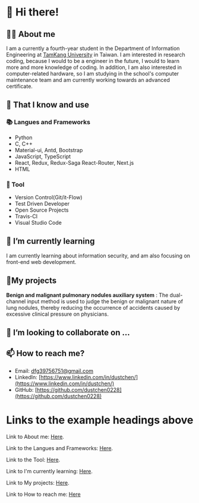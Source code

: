 # 👋 Hi there!

## 👨‍💻 About me
I am a currently a fourth-year student in the Department of Information Engineering at [TamKang University](https://tku.edu.tw) in Taiwan.
I am interested in research coding, because I would to be a engineer in the future, I would to learn more and more knowledge of coding.
In addition, I am also interested in computer-related hardware, so I am studying in the school's computer maintenance team and am currently working towards an advanced certificate.

## 🧠 That I know and use
### 📚 Langues and Frameworks
- Python
- C, C++
- Material-ui, Antd, Bootstrap
- JavaScript, TypeScript
- React, Redux, Redux-Saga React-Router, Next.js
- HTML

### 🔧 Tool
- Version Control(Git/it-Flow)
- Test Driven Developer
- Open Source Projects
- Travis-CI
- Visual Studio Code

## 🌱 I’m currently learning
I am currently learning about information security, and am also focusing on front-end web development. 

## 🚀My projects
**Benign and malignant pulmonary nodules auxiliary system** : The dual-channel input method is used to judge the benign or malignant nature of lung nodules, thereby reducing the occurrence of accidents caused by excessive clinical pressure on physicians.

## 💞️ I’m looking to collaborate on ...

## 📫 How to reach me?  
- Email: [dfg39756751@gmail.com](mailto:melvin0kuo@gmail.com)
- LinkedIn: [https://www.linkedin.com/in/dustchen/](https://www.linkedin.com/in/dustchen/)
- GitHub: [https://github.com/dustchen0228](https://github.com/dustchen0228)

# Links to the example headings above

Link to About me: [Here](#-about-me).

Link to the Langues and Frameworks: [Here](#-langues-and-frameworks).

Link to the Tool: [Here](#-tool).

Link to I'm currently learning: [Here](#-i'm-currently-learning).

Link to My projects: [Here](#-my-projects).

Link to How to reach me: [Here](#-how-to-reach-me)
